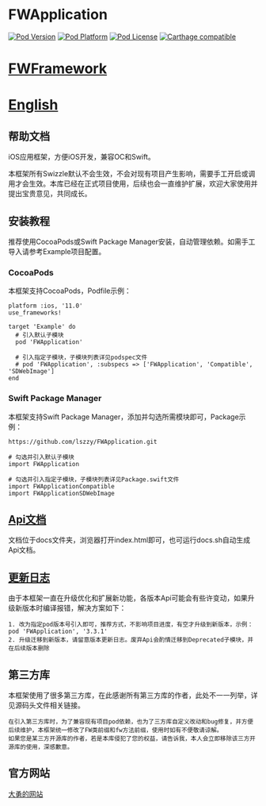 # FWApplication

[![Pod Version](https://img.shields.io/cocoapods/v/FWApplication?style=flat)](http://cocoadocs.org/docsets/FWApplication/)
[![Pod Platform](https://img.shields.io/cocoapods/p/FWApplication.svg?style=flat)](http://cocoadocs.org/docsets/FWApplication/)
[![Pod License](https://img.shields.io/cocoapods/l/FWApplication.svg?style=flat)](https://github.com/lszzy/FWApplication/blob/master/LICENSE)
[![Carthage compatible](https://img.shields.io/badge/Carthage-compatible-4BC51D.svg?style=flat)](https://github.com/lszzy/FWApplication)

# [FWFramework](https://github.com/lszzy/FWFramework)

# [English](https://github.com/lszzy/FWApplication/blob/main/README.md)

## 帮助文档
iOS应用框架，方便iOS开发，兼容OC和Swift。

本框架所有Swizzle默认不会生效，不会对现有项目产生影响，需要手工开启或调用才会生效。本库已经在正式项目使用，后续也会一直维护扩展，欢迎大家使用并提出宝贵意见，共同成长。

## 安装教程
推荐使用CocoaPods或Swift Package Manager安装，自动管理依赖。如需手工导入请参考Example项目配置。

### CocoaPods
本框架支持CocoaPods，Podfile示例：

	platform :ios, '11.0'
	use_frameworks!

	target 'Example' do
	  # 引入默认子模块
	  pod 'FWApplication'
	  
	  # 引入指定子模块，子模块列表详见podspec文件
	  # pod 'FWApplication', :subspecs => ['FWApplication', 'Compatible', 'SDWebImage']
	end
	
### Swift Package Manager
本框架支持Swift Package Manager，添加并勾选所需模块即可，Package示例：

	https://github.com/lszzy/FWApplication.git
	
	# 勾选并引入默认子模块
	import FWApplication
	
	# 勾选并引入指定子模块，子模块列表详见Package.swift文件
	import FWApplicationCompatible
	import FWApplicationSDWebImage

## [Api文档](https://fwapplication.wuyong.site)
文档位于docs文件夹，浏览器打开index.html即可，也可运行docs.sh自动生成Api文档。

## [更新日志](https://github.com/lszzy/FWApplication/blob/main/CHANGELOG_CN.md)
由于本框架一直在升级优化和扩展新功能，各版本Api可能会有些许变动，如果升级新版本时编译报错，解决方案如下：

	1. 改为指定pod版本号引入即可，推荐方式，不影响项目进度，有空才升级到新版本，示例：pod 'FWApplication', '3.3.1'
	2. 升级迁移到新版本，请留意版本更新日志。废弃Api会酌情迁移到Deprecated子模块，并在后续版本删除

## 第三方库
本框架使用了很多第三方库，在此感谢所有第三方库的作者，此处不一一列举，详见源码头文件相关链接。  
 
	在引入第三方库时，为了兼容现有项目pod依赖，也为了三方库自定义改动和bug修复，并方便后续维护，本框架统一修改了FW类前缀和fw方法前缀，使用时如有不便敬请谅解。
	如果您是某三方开源库的作者，若是本库侵犯了您的权益，请告诉我，本人会立即移除该三方开源库的使用，深感歉意。

## 官方网站
[大勇的网站](http://www.wuyong.site)
